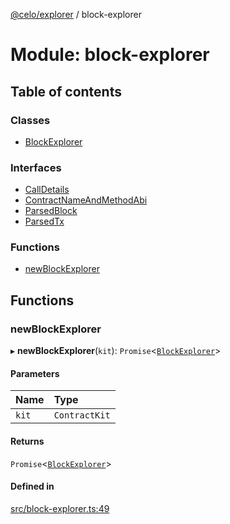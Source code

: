 [@celo/explorer](../README.md) / block-explorer

# Module: block-explorer

## Table of contents

### Classes

- [BlockExplorer](../classes/block_explorer.BlockExplorer.md)

### Interfaces

- [CallDetails](../interfaces/block_explorer.CallDetails.md)
- [ContractNameAndMethodAbi](../interfaces/block_explorer.ContractNameAndMethodAbi.md)
- [ParsedBlock](../interfaces/block_explorer.ParsedBlock.md)
- [ParsedTx](../interfaces/block_explorer.ParsedTx.md)

### Functions

- [newBlockExplorer](block_explorer.md#newblockexplorer)

## Functions

### newBlockExplorer

▸ **newBlockExplorer**(`kit`): `Promise`\<[`BlockExplorer`](../classes/block_explorer.BlockExplorer.md)\>

#### Parameters

| Name | Type |
| :------ | :------ |
| `kit` | `ContractKit` |

#### Returns

`Promise`\<[`BlockExplorer`](../classes/block_explorer.BlockExplorer.md)\>

#### Defined in

[src/block-explorer.ts:49](https://github.com/celo-org/developer-tooling/blob/master/packages/sdk/explorer/src/block-explorer.ts#L49)
